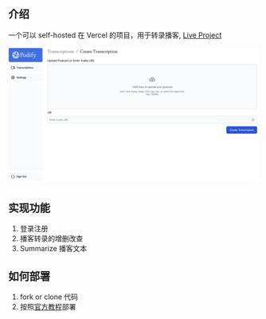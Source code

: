 ## 介绍

一个可以 self-hosted 在 Vercel 的项目，用于转录播客, [Live Project](https://podify-web.vercel.app/)

![](./public//hero-desktop.png)

## 实现功能

1. 登录注册
2. 播客转录的增删改查
3. Summarize 播客文本

## 如何部署

1. fork or clone 代码
2. 按照[官方教程](https://nextjs.org/learn/dashboard-app/setting-up-your-database)部署
